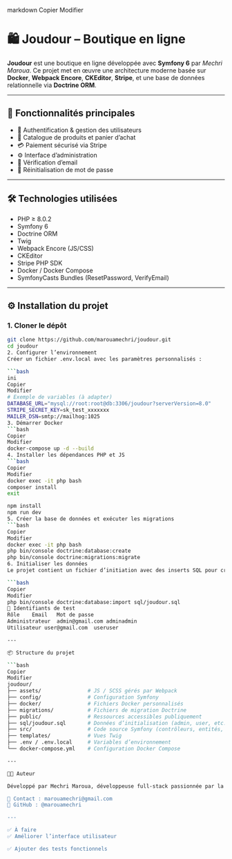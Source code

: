 
markdown
Copier
Modifier
# 🛍️ Joudour – Boutique en ligne

**Joudour** est une boutique en ligne développée avec **Symfony 6** par *Mechri Maroua*. Ce projet met en œuvre une architecture moderne basée sur **Docker**, **Webpack Encore**, **CKEditor**, **Stripe**, et une base de données relationnelle via **Doctrine ORM**.

---

## 🚀 Fonctionnalités principales

- 🔐 Authentification & gestion des utilisateurs
- 🛒 Catalogue de produits et panier d’achat
- 💳 Paiement sécurisé via Stripe
- ⚙️ Interface d’administration
- 📧 Vérification d’email
- 🔁 Réinitialisation de mot de passe

---

## 🛠️ Technologies utilisées

- PHP ≥ 8.0.2
- Symfony 6
- Doctrine ORM
- Twig
- Webpack Encore (JS/CSS)
- CKEditor
- Stripe PHP SDK
- Docker / Docker Compose
- SymfonyCasts Bundles (ResetPassword, VerifyEmail)

---

## ⚙️ Installation du projet

### 1. Cloner le dépôt

```bash
git clone https://github.com/marouamechri/joudour.git
cd joudour
2. Configurer l’environnement
Créer un fichier .env.local avec les paramètres personnalisés :

```bash
ini
Copier
Modifier
# Exemple de variables (à adapter)
DATABASE_URL="mysql://root:root@db:3306/joudour?serverVersion=8.0"
STRIPE_SECRET_KEY=sk_test_xxxxxxx
MAILER_DSN=smtp://mailhog:1025
3. Démarrer Docker
```bash
Copier
Modifier
docker-compose up -d --build
4. Installer les dépendances PHP et JS
```bash
Copier
Modifier
docker exec -it php bash
composer install
exit

npm install
npm run dev
5. Créer la base de données et exécuter les migrations
```bash
Copier
Modifier
docker exec -it php bash
php bin/console doctrine:database:create
php bin/console doctrine:migrations:migrate
6. Initialiser les données
Le projet contient un fichier d’initiation avec des inserts SQL pour créer les utilisateurs de test et quelques produits :

```bash
Copier
Modifier
php bin/console doctrine:database:import sql/joudour.sql
🔐 Identifiants de test
Rôle	Email	Mot de passe
Administrateur	admin@gmail.com	adminadmin
Utilisateur	user@gmail.com	useruser

---

📦 Structure du projet

```bash
Copier
Modifier
joudour/
├── assets/               # JS / SCSS gérés par Webpack
├── config/               # Configuration Symfony
├── docker/               # Fichiers Docker personnalisés
├── migrations/           # Fichiers de migration Doctrine
├── public/               # Ressources accessibles publiquement
├── sql/joudour.sql       # Données d’initialisation (admin, user, etc.)
├── src/                  # Code source Symfony (contrôleurs, entités, services)
├── templates/            # Vues Twig
├── .env / .env.local     # Variables d’environnement
└── docker-compose.yml    # Configuration Docker Compose

---

👩‍💻 Auteur

Développé par Mechri Maroua, développeuse full-stack passionnée par la création d'applications modernes et utiles.

📧 Contact : marouamechri@gmail.com
🔗 GitHub : @marouamechri

---

✅ À faire
✅ Améliorer l’interface utilisateur

✅ Ajouter des tests fonctionnels
